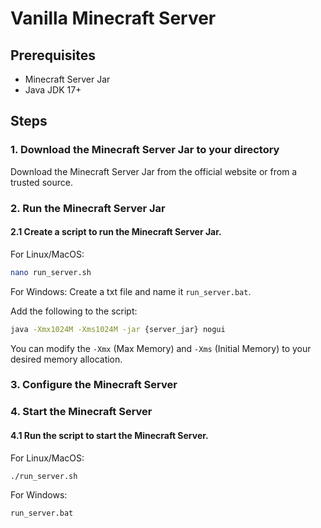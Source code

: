 # Vanilla Minecraft Server

## Prerequisites
- Minecraft Server Jar
- Java JDK 17+

## Steps

### 1. Download the Minecraft Server Jar to your directory
Download the Minecraft Server Jar from the official website or from a trusted source.

### 2. Run the Minecraft Server Jar

#### 2.1 Create a script to run the Minecraft Server Jar.
For Linux/MacOS:
```bash
nano run_server.sh
```

For Windows:
Create a txt file and name it `run_server.bat`.

Add the following to the script:

```bash
java -Xmx1024M -Xms1024M -jar {server_jar} nogui
```

You can modify the `-Xmx` (Max Memory) and `-Xms` (Initial Memory) to your desired memory allocation.

### 3. Configure the Minecraft Server

### 4. Start the Minecraft Server

#### 4.1 Run the script to start the Minecraft Server.
For Linux/MacOS:
```bash
./run_server.sh
```

For Windows:
```bash
run_server.bat
```